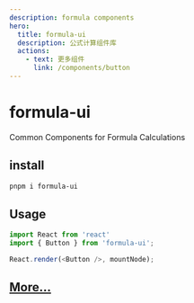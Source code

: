 ```yaml
---
description: formula components
hero:
  title: formula-ui
  description: 公式计算组件库
  actions:
    - text: 更多组件
      link: /components/button
---
```


# formula-ui

Common Components for Formula Calculations

## install

```bash
pnpm i formula-ui
```

## Usage

```ts
import React from 'react'
import { Button } from 'formula-ui';

React.render(<Button />, mountNode);
```

## <a href="/components">More...</a>
